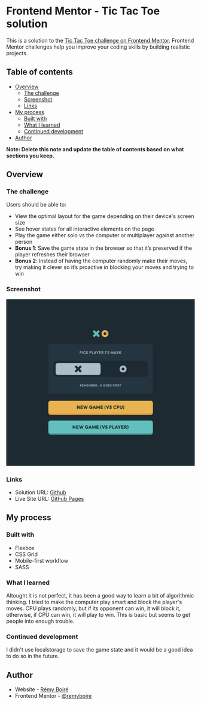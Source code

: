 # Frontend Mentor - Tic Tac Toe solution

This is a solution to the [Tic Tac Toe challenge on Frontend Mentor](https://www.frontendmentor.io/challenges/tic-tac-toe-game-Re7ZF_E2v). Frontend Mentor challenges help you improve your coding skills by building realistic projects. 

## Table of contents

- [Overview](#overview)
  - [The challenge](#the-challenge)
  - [Screenshot](#screenshot)
  - [Links](#links)
- [My process](#my-process)
  - [Built with](#built-with)
  - [What I learned](#what-i-learned)
  - [Continued development](#continued-development)
- [Author](#author)

**Note: Delete this note and update the table of contents based on what sections you keep.**

## Overview

### The challenge

Users should be able to:

- View the optimal layout for the game depending on their device's screen size
- See hover states for all interactive elements on the page
- Play the game either solo vs the computer or multiplayer against another person
- **Bonus 1**: Save the game state in the browser so that it’s preserved if the player refreshes their browser
- **Bonus 2**: Instead of having the computer randomly make their moves, try making it clever so it’s proactive in blocking your moves and trying to win

### Screenshot

![](./screenshot.jpg)

### Links

- Solution URL: [Github](https://github.com/remyboire/Tic-tac-toe)
- Live Site URL: [Github Pages](https://remyboire.github.io/Tic-tac-toe/public/)

## My process

### Built with

- Flexbox
- CSS Grid
- Mobile-first workflow
- SASS


### What I learned

Altought it is not perfect, it has been a good way to learn a bit of algorithmic thinking.
I tried to make the computer play smart and block the player's moves.
CPU plays randomly, but if its opponent can win, it will block it, otherwise, if CPU can win, it will play to win.
This is basic but seems to get people into enough trouble.


### Continued development

I didn't use localstorage to save the game state and it would be a good idea to do so in the future.


## Author

- Website - [Rémy Boiré](https://www.remyboire.fr)
- Frontend Mentor - [@remyboire](https://www.frontendmentor.io/profile/remyboire)


